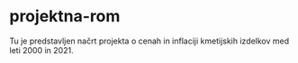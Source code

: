 # projektna-rom
Tu je predstavljen načrt projekta o cenah in inflaciji kmetijskih izdelkov med leti 2000 in 2021.
